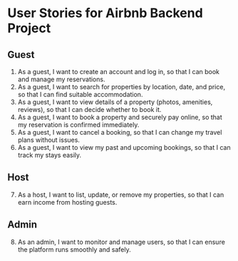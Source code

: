 # User Stories for Airbnb Backend Project

## Guest
1. As a guest, I want to create an account and log in, so that I can book and manage my reservations.
2. As a guest, I want to search for properties by location, date, and price, so that I can find suitable accommodation.
3. As a guest, I want to view details of a property (photos, amenities, reviews), so that I can decide whether to book it.
4. As a guest, I want to book a property and securely pay online, so that my reservation is confirmed immediately.
5. As a guest, I want to cancel a booking, so that I can change my travel plans without issues.
6. As a guest, I want to view my past and upcoming bookings, so that I can track my stays easily.

## Host
7. As a host, I want to list, update, or remove my properties, so that I can earn income from hosting guests.

## Admin
8. As an admin, I want to monitor and manage users, so that I can ensure the platform runs smoothly and safely.

